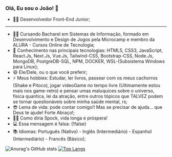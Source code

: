 ### Olá, Eu sou o João! 👋

- 👨‍💻 Desenvolvedor Front-End Junior;
  
---------------------------------------
  
- 👨‍🎓 Cursando Bacharel em Sistemas de Informação, formado em Desenvolvimento e Design de Jogos pela Microcamp e membro da ALURA - Cursos Online de Tecnologia;
- 🚀 Conhecimento nas principais tecnologias: HTML5, CSS3, JavaScript, React.Js, Next.Js, Vue.Js, Tailwind-CSS, Bootstrap-CSS, Node.Js, MongoDB, PostgreDB-SQL, NPM, DOCKER, WSL-(Subsistema Windows para Linux);
- 😄 Ele/Dele, ou o que você preferir;
- ⚡ Meus hobbies: Estudar, ler livros, passear com os meus cachorros (Shake e Pitoco), jogar videoGame no tempo livre (Ultimamente estou mais nos game-retro) e pensar umas maluquices sobre o universo, física quantica, lei da atração, entre outros tópicos que TALVEZ podem se tornar questionáveis sobre minha saúde mental, rs;
- 😎 Lema de vida: pode contar comigo!! Mas se precisar de ajuda... que Deus te ajude! Forte Abraço!;
- 🖖🏼 Como diria Spock, vida longa e próspera!
- 💻 Essa mensagem é falsa: {!false} 
- 📚 Idiomas: Português (Nativo) - Inglês (Intermediário) - Espanhol (Intermediário) - Francês (Básico);

![Anurag's GitHub stats](https://github-readme-stats.vercel.app/api?username=Joaocosmala&show_icons=true&bg_color=00000000) [![Top Langs](https://github-readme-stats.vercel.app/api/top-langs/?username=Joaocosmala&bg_color=00000000)](https://github.com/anuraghazra/github-readme-stats)

